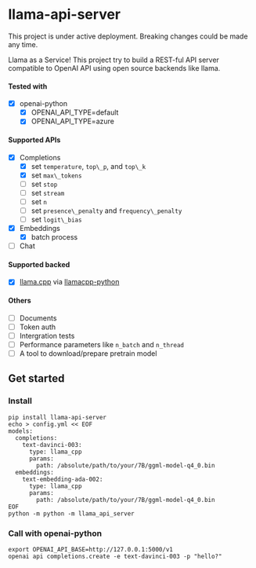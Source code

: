 llama-api-server
=======

This project is under active deployment. Breaking changes could be made any time.

Llama as a Service! This project try to build a REST-ful API server compatible to OpenAI API using open source backends like llama.

#### Tested with
- [X] openai-python
    - [X] OPENAI\_API\_TYPE=default
    - [X] OPENAI\_API\_TYPE=azure

#### Supported APIs
- [X] Completions
    - [X] set `temperature`, `top\_p`, and `top\_k`
    - [X] set `max\_tokens`
    - [ ] set `stop`
    - [ ] set `stream`
    - [ ] set `n`
    - [ ] set `presence\_penalty` and `frequency\_penalty`
    - [ ] set `logit\_bias`
- [X] Embeddings
    - [X] batch process
- [ ] Chat

#### Supported backed
- [X] [llama.cpp](https://github.com/ggerganov/llama.cpp) via [llamacpp-python](https://github.com/thomasantony/llamacpp-python)

#### Others
- [ ] Documents
- [ ] Token auth
- [ ] Intergration tests
- [ ] Performance parameters like `n_batch` and `n_thread`
- [ ] A tool to download/prepare pretrain model

## Get started

### Install
```
pip install llama-api-server
echo > config.yml << EOF
models:
  completions:
    text-davinci-003:
      type: llama_cpp
      params:
        path: /absolute/path/to/your/7B/ggml-model-q4_0.bin
  embeddings:
    text-embedding-ada-002:
      type: llama_cpp
      params:
        path: /absolute/path/to/your/7B/ggml-model-q4_0.bin
EOF
python -m python -m llama_api_server
```

### Call with openai-python
```
export OPENAI_API_BASE=http://127.0.0.1:5000/v1
openai api completions.create -e text-davinci-003 -p "hello?"
```
